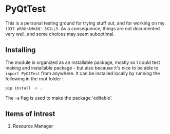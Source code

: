 # PyQtTest

This is a personal testing ground for trying stuff out, and for working on my `l337 pR0GrAMm1N' 5K1LL5`. As a consequence, things are not documented very well, and some choices may seem suboptimal. 

## Installing 

The module is organized as an installable package, mostly so I could test making and installable package - but also because it's nice to be able to `import PyQtTest` from anywhere. 
It can be installed locally by running the following in the root folder : 
```bash
pip install -e . 
```
The `-e` flag is used to make the package 'editable'.


## Items of Intrest

1. Resource Manager